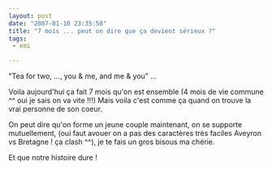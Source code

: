 ```yaml
---
layout: post
date: "2007-01-10 23:35:58"
title: "7 mois ... peut on dire que ça devient sérieux ?"
tags:
 - emi

---
```


"Tea for two, ..., you & me, and me & you" ...

Voila aujourd'hui ça fait 7 mois qu'on est ensemble (4 mois de vie commune ^^ oui je sais on va vite !!!) Mais voila c'est comme ça quand on trouve la vrai personne de son coeur.

On peut dire qu'on forme un jeune couple maintenant, on se supporte mutuellement, (oui faut avouer on a pas des caractères très faciles Aveyron vs Bretagne ! ça clash ^^), je te fais un gros bisous ma chérie.

Et que notre histoire dure !
